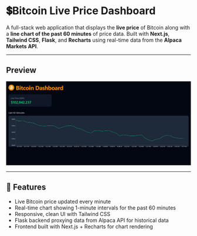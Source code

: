 # 💲Bitcoin Live Price Dashboard

A full-stack web application that displays the **live price** of Bitcoin along with a **line chart of the past 60 minutes** of price data. Built with **Next.js**, **Tailwind CSS**, **Flask**, and **Recharts** using real-time data from the **Alpaca Markets API**.

---

## Preview

![screenshot](public/screenshot.png)

---

## 🔧 Features

- Live Bitcoin price updated every minute
- Real-time chart showing 1-minute intervals for the past 60 minutes
- Responsive, clean UI with Tailwind CSS
- Flask backend proxying data from Alpaca API for historical data
- Frontend built with Next.js + Recharts for chart rendering